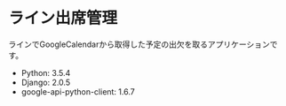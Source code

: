 # ライン出席管理

ラインでGoogleCalendarから取得した予定の出欠を取るアプリケーションです。

- Python: 3.5.4
- Django: 2.0.5
- google-api-python-client: 1.6.7
